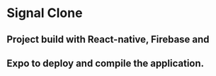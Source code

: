 # Signal Clone

## Project build with React-native, Firebase and 
## Expo to deploy and compile the application.
